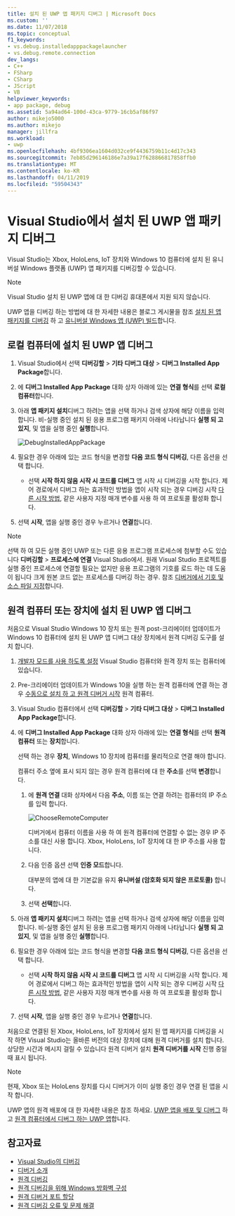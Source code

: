 ```yaml
---
title: 설치 된 UWP 앱 패키지 디버그 | Microsoft Docs
ms.custom: ''
ms.date: 11/07/2018
ms.topic: conceptual
f1_keywords:
- vs.debug.installedapppackagelauncher
- vs.debug.remote.connection
dev_langs:
- C++
- FSharp
- CSharp
- JScript
- VB
helpviewer_keywords:
- app package, debug
ms.assetid: 5a94ad64-100d-43ca-9779-16cb5af86f97
author: mikejo5000
ms.author: mikejo
manager: jillfra
ms.workload:
- uwp
ms.openlocfilehash: 4bf9306ea1604d032ce9f4436759b11c4d17c343
ms.sourcegitcommit: 7eb85d296146186e7a39a17f628866817858ffb0
ms.translationtype: MT
ms.contentlocale: ko-KR
ms.lasthandoff: 04/11/2019
ms.locfileid: "59504343"
---
```

# <a name="debug-an-installed-uwp-app-package-in-visual-studio"></a>Visual Studio에서 설치 된 UWP 앱 패키지 디버그

Visual Studio는 Xbox, HoloLens, IoT 장치와 Windows 10 컴퓨터에 설치 된 유니버설 Windows 플랫폼 (UWP) 앱 패키지를 디버깅할 수 있습니다.

>[!NOTE]
>Visual Studio 설치 된 UWP 앱에 대 한 디버깅 휴대폰에서 지원 되지 않습니다.

UWP 앱을 디버깅 하는 방법에 대 한 자세한 내용은 블로그 게시물을 참조 [설치 된 앱 패키지를 디버깅](https://devblogs.microsoft.com/devops/updates-for-debugging-installed-app-packages-in-visual-studio-2015-update-2/) 하 고 [유니버설 Windows 앱 (UWP) 빌드](https://devblogs.microsoft.com/visualstudio/universal-windows-apps-targeting-windows-10-anniversary-sdk/)합니다.

## <a name="debug-an-installed-uwp-app-on-a-local-machine"></a>로컬 컴퓨터에 설치 된 UWP 앱 디버그

1. Visual Studio에서 선택 **디버깅할** > **기타 디버그 대상** > **디버그 Installed App Package**합니다.

1. 에 **디버그 Installed App Package** 대화 상자 아래에 있는 **연결 형식**를 선택 **로컬 컴퓨터**합니다.

1. 아래 **앱 패키지 설치**디버그 하려는 앱을 선택 하거나 검색 상자에 해당 이름을 입력 합니다. 비-실행 중인 설치 된 응용 프로그램 패키지 아래에 나타납니다 **실행 되 고 있지**, 및 앱을 실행 중인 **실행**합니다.

   ![DebugInstalledAppPackage](../debugger/media/debug-installed-app-pkg.png "DebugInstalledAppPackage")

1. 필요한 경우 아래에 있는 코드 형식을 변경할 **다음 코드 형식 디버깅**, 다른 옵션을 선택 합니다.
   - 선택 **시작 하지 않음 시작 시 코드를 디버그** 앱 시작 시 디버깅을 시작 합니다. 제어 경로에서 디버그 하는 효과적인 방법을 앱이 시작 되는 경우 디버깅 시작 [다른 시작 방법](/windows/uwp/xbox-apps/automate-launching-uwp-apps), 같은 사용자 지정 매개 변수를 사용 하 여 프로토콜 활성화 합니다.

1. 선택 **시작**, 앱을 실행 중인 경우 누르거나 **연결**합니다.

> [!NOTE]
> 선택 하 여 모든 실행 중인 UWP 또는 다른 응용 프로그램 프로세스에 첨부할 수도 있습니다 **디버깅할** > **프로세스에 연결** Visual Studio에서. 원래 Visual Studio 프로젝트를 실행 중인 프로세스에 연결할 필요는 없지만 응용 프로그램의 기호를 로드 하는 데 도움이 됩니다 크게 원본 코드 없는 프로세스를 디버깅 하는 경우. 참조 [디버거에서 기호 및 소스 파일 지정](specify-symbol-dot-pdb-and-source-files-in-the-visual-studio-debugger.md)합니다.

## <a name="remote"></a> 원격 컴퓨터 또는 장치에 설치 된 UWP 앱 디버그

처음으로 Visual Studio Windows 10 장치 또는 원격 post-크리에이터 업데이트가 Windows 10 컴퓨터에 설치 된 UWP 앱 디버그 대상 장치에서 원격 디버깅 도구를 설치 합니다.

1. [개발자 모드를 사용 하도록 설정](/windows/uwp/get-started/enable-your-device-for-development) Visual Studio 컴퓨터와 원격 장치 또는 컴퓨터에 있습니다.

1. Pre-크리에이터 업데이트가 Windows 10을 실행 하는 원격 컴퓨터에 연결 하는 경우 [수동으로 설치 하 고 원격 디버거 시작](../debugger/remote-debugging.md) 원격 컴퓨터.

1. Visual Studio 컴퓨터에서 선택 **디버깅할** > **기타 디버그 대상** > **디버그 Installed App Package**합니다.

1. 에 **디버그 Installed App Package** 대화 상자 아래에 있는 **연결 형식**를 선택 **원격 컴퓨터** 또는 **장치**합니다.

   선택 하는 경우 **장치**, Windows 10 장치에 컴퓨터를 물리적으로 연결 해야 합니다.

   컴퓨터 주소 옆에 표시 되지 않는 경우 원격 컴퓨터에 대 한 **주소**를 선택 **변경**합니다.

   1. 에 **원격 연결** 대화 상자에서 다음 **주소**, 이름 또는 연결 하려는 컴퓨터의 IP 주소를 입력 합니다.

      ![ChooseRemoteComputer](../debugger/media/debug-remote-app-pkg.png "ChooseRemoteComputer")

      디버거에서 컴퓨터 이름을 사용 하 여 원격 컴퓨터에 연결할 수 없는 경우 IP 주소를 대신 사용 합니다. Xbox, HoloLens, IoT 장치에 대 한 IP 주소를 사용 합니다.
   1. 다음 인증 옵션 선택 **인증 모드**합니다.

      대부분의 앱에 대 한 기본값을 유지 **유니버설 (암호화 되지 않은 프로토콜)** 합니다.
   1. 선택 **선택**합니다.

1. 아래 **앱 패키지 설치**디버그 하려는 앱을 선택 하거나 검색 상자에 해당 이름을 입력 합니다. 비-실행 중인 설치 된 응용 프로그램 패키지 아래에 나타납니다 **실행 되 고 있지**, 및 앱을 실행 중인 **실행**합니다.

1. 필요한 경우 아래에 있는 코드 형식을 변경할 **다음 코드 형식 디버깅**, 다른 옵션을 선택 합니다.
   - 선택 **시작 하지 않음 시작 시 코드를 디버그** 앱 시작 시 디버깅을 시작 합니다. 제어 경로에서 디버그 하는 효과적인 방법을 앱이 시작 되는 경우 디버깅 시작 [다른 시작 방법](/windows/uwp/xbox-apps/automate-launching-uwp-apps), 같은 사용자 지정 매개 변수를 사용 하 여 프로토콜 활성화 합니다.

1. 선택 **시작**, 앱을 실행 중인 경우 누르거나 **연결**합니다.

처음으로 연결된 된 Xbox, HoloLens, IoT 장치에서 설치 된 앱 패키지를 디버깅을 시작 하면 Visual Studio는 올바른 버전의 대상 장치에 대해 원격 디버거를 설치 합니다. 상당한 시간과 메시지 걸릴 수 있습니다 원격 디버거 설치 **원격 디버거를 시작** 진행 중일 때 표시 됩니다.

>[!NOTE]
>현재, Xbox 또는 HoloLens 장치를 다시 디버거가 이미 실행 중인 경우 연결 된 앱을 시작 합니다.

UWP 앱의 원격 배포에 대 한 자세한 내용은 참조 하세요. [UWP 앱을 배포 및 디버그](/windows/uwp/debug-test-perf/deploying-and-debugging-uwp-apps#advanced-remote-deployment-options) 하 고 [원격 컴퓨터에서 디버그 하는 UWP 앱](run-windows-store-apps-on-a-remote-machine.md)합니다.

## <a name="see-also"></a>참고자료

- [Visual Studio의 디버깅](../debugger/index.md)
- [디버거 소개](../debugger/debugger-feature-tour.md)
- [원격 디버깅](../debugger/remote-debugging.md)
- [원격 디버깅을 위해 Windows 방화벽 구성](../debugger/configure-the-windows-firewall-for-remote-debugging.md)
- [원격 디버거 포트 할당](../debugger/remote-debugger-port-assignments.md)
- [원격 디버깅 오류 및 문제 해결](../debugger/remote-debugging-errors-and-troubleshooting.md)